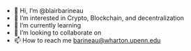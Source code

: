 - 👋 Hi, I’m @blairbarineau
- 👀 I’m interested in Crypto, Blockchain, and decentralization
- 🌱 I’m currently learning 
- 💞️ I’m looking to collaborate on 
- 📫 How to reach me barineau@wharton.upenn.edu

<!---
blairbarineau/blairbarineau is a ✨ special ✨ repository because its `README.md` (this file) appears on your GitHub profile.
You can click the Preview link to take a look at your changes.
--->
